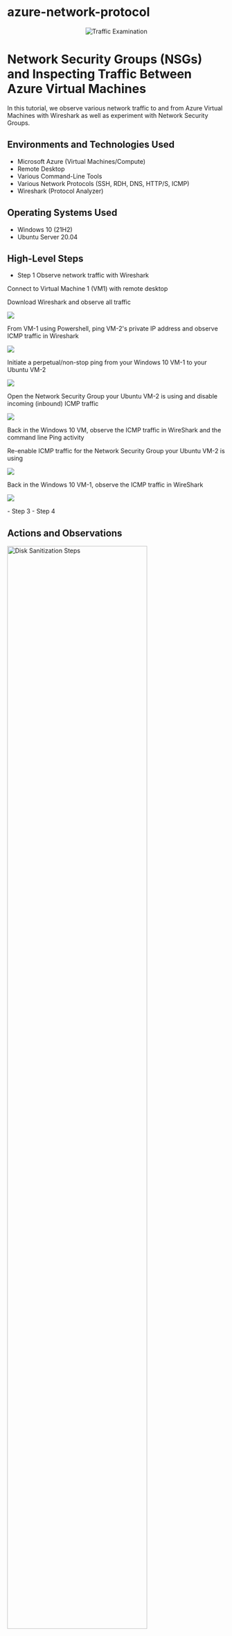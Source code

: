# azure-network-protocol
<p align="center">
<img src="https://i.imgur.com/Ua7udoS.png" alt="Traffic Examination"/>
</p>

<h1>Network Security Groups (NSGs) and Inspecting Traffic Between Azure Virtual Machines</h1>
In this tutorial, we observe various network traffic to and from Azure Virtual Machines with Wireshark as well as experiment with Network Security Groups. <br />




<h2>Environments and Technologies Used</h2>

- Microsoft Azure (Virtual Machines/Compute)
- Remote Desktop
- Various Command-Line Tools
- Various Network Protocols (SSH, RDH, DNS, HTTP/S, ICMP)
- Wireshark (Protocol Analyzer)

<h2>Operating Systems Used </h2>

- Windows 10 (21H2)
- Ubuntu Server 20.04

<h2>High-Level Steps</h2>

- Step 1 Observe network traffic with Wireshark
<p>
Connect to Virtual Machine 1 (VM1) with remote desktop
<p>
Download Wireshark and observe all traffic
<p>
<img src="https://i.imgur.com/yLBRiHL.png"/>
<p>
From VM-1 using Powershell, ping VM-2's private IP address and observe ICMP traffic in Wireshark
<p>
<img src="https://i.imgur.com/ZZU8Zqc.png"/>
<p>
Initiate a perpetual/non-stop ping from your Windows 10 VM-1 to your Ubuntu VM-2
<p>
<img src="https://i.imgur.com/kSfZBz8.png"/>
<p>
Open the Network Security Group your Ubuntu VM-2 is using and disable incoming (inbound) ICMP traffic
<p>
<img src="https://i.imgur.com/SiChTTw.png"/>
<p>
Back in the Windows 10 VM, observe the ICMP traffic in WireShark and the command line Ping activity
<p>
<imp src="https://i.imgur.com/nWveNMw.png"/>
<p>
Re-enable ICMP traffic for the Network Security Group your Ubuntu VM-2 is using
<p>
<img src="https://i.imgur.com/xG6xuWk.png"/>
<p>
Back in the Windows 10 VM-1, observe the ICMP traffic in WireShark
<p>
<img src="https://i.imgur.com/p0tpFCS.png"/>
<p>
- Step 3
- Step 4

<h2>Actions and Observations</h2>

<p>
<img src="https://i.imgur.com/DJmEXEB.png" height="80%" width="80%" alt="Disk Sanitization Steps"/>
</p>
<p>
Lorem ipsum dolor sit amet, consectetur adipiscing elit, sed do eiusmod tempor incididunt ut labore et dolore magna aliqua. Ut enim ad minim veniam, quis nostrud exercitation ullamco laboris nisi ut aliquip ex ea commodo consequat. Duis aute irure dolor in reprehenderit in voluptate velit esse cillum dolore eu fugiat nulla pariatur.
</p>
<br />

<p>
<img src="https://i.imgur.com/DJmEXEB.png" height="80%" width="80%" alt="Disk Sanitization Steps"/>
</p>
<p>
Lorem ipsum dolor sit amet, consectetur adipiscing elit, sed do eiusmod tempor incididunt ut labore et dolore magna aliqua. Ut enim ad minim veniam, quis nostrud exercitation ullamco laboris nisi ut aliquip ex ea commodo consequat. Duis aute irure dolor in reprehenderit in voluptate velit esse cillum dolore eu fugiat nulla pariatur.
</p>
<br />

<p>
<img src="https://i.imgur.com/DJmEXEB.png" height="80%" width="80%" alt="Disk Sanitization Steps"/>
</p>
<p>
Lorem ipsum dolor sit amet, consectetur adipiscing elit, sed do eiusmod tempor incididunt ut labore et dolore magna aliqua. Ut enim ad minim veniam, quis nostrud exercitation ullamco laboris nisi ut aliquip ex ea commodo consequat. Duis aute irure dolor in reprehenderit in voluptate velit esse cillum dolore eu fugiat nulla pariatur.
</p>
<br />
